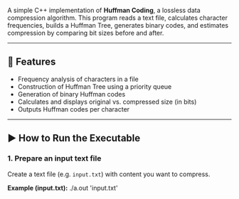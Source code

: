 
A simple C++ implementation of **Huffman Coding**, a lossless data compression algorithm. This program reads a text file, calculates character frequencies, builds a Huffman Tree, generates binary codes, and estimates compression by comparing bit sizes before and after.

---

## 🔧 Features

- Frequency analysis of characters in a file
- Construction of Huffman Tree using a priority queue
- Generation of binary Huffman codes
- Calculates and displays original vs. compressed size (in bits)
- Outputs Huffman codes per character

---

## ▶️ How to Run the Executable

### 1. Prepare an input text file

Create a text file (e.g. `input.txt`) with content you want to compress.

**Example (input.txt):**
 ./a.out 'input.txt'
